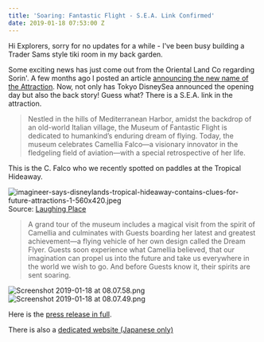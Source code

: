```yaml
---
title: 'Soaring: Fantastic Flight - S.E.A. Link Confirmed'
date: 2019-01-18 07:53:00 Z
---
```


Hi Explorers, sorry for no updates for a while - I've been busy building a Trader Sams style tiki room in my back garden. 

Some exciting news has just come out from the Oriental Land Co regarding Sorin'. A few months ago I posted an article [announcing the new name of the Attraction](new-details-revealed-of-soarin-at-disneysea). Now, not only has Tokyo DisneySea announced the opening day but also the back story! Guess what? There is a S.E.A. link in the attraction.

>Nestled in the hills of Mediterranean Harbor, amidst the backdrop of an old-world Italian village, the Museum of Fantastic Flight is dedicated to
humankind’s enduring dream of flying. Today, the museum celebrates Camellia Falco—a visionary innovator in the fledgeling field of aviation—with a special retrospective of her life. 

This is the C. Falco who we recently spotted on paddles at the Tropical Hideaway.

![imagineer-says-disneylands-tropical-hideaway-contains-clues-for-future-attractions-1-560x420.jpeg](/uploads/imagineer-says-disneylands-tropical-hideaway-contains-clues-for-future-attractions-1-560x420.jpeg)
Source: [Laughing Place](https://www.laughingplace.com/w/blogs/disney-buzz/2018/12/19/imagineer-says-disneylands-tropical-hideaway-contains-clues-for-future-attractions/)

>A grand tour of the museum includes a magical visit from the spirit of Camellia and culminates with Guests boarding her latest and
greatest achievement—a flying vehicle of her own design called the Dream Flyer. Guests soon experience what Camellia believed, that our imagination can propel us into the future and take us everywhere in the world we wish to go. And before Guests know it, their spirits are sent soaring.

![Screenshot 2019-01-18 at 08.07.58.png](/uploads/Screenshot%202019-01-18%20at%2008.07.58.png)
![Screenshot 2019-01-18 at 08.07.49.png](/uploads/Screenshot%202019-01-18%20at%2008.07.49.png)

Here is the [press release in full](http://www.olc.co.jp/en/news/news_olc/20190118_01e/main/0/link/20190118_01e.pdf).

There is also a [dedicated website (Japanese only)](https://www.tokyodisneyresort.jp/treasure/soaring/)